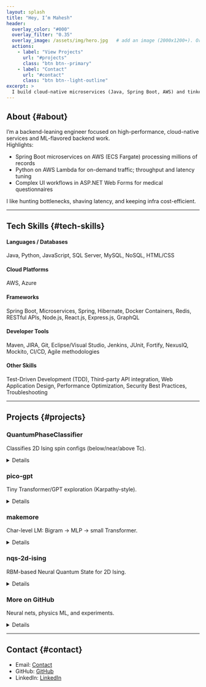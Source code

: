 ```yaml
---
layout: splash
title: "Hey, I’m Mahesh"
header:
  overlay_color: "#000"
  overlay_filter: "0.35"
  overlay_image: /assets/img/hero.jpg   # add an image (2000x1200+). Or remove this line.
  actions:
    - label: "View Projects"
      url: "#projects"
      class: "btn btn--primary"
    - label: "Contact"
      url: "#contact"
      class: "btn btn--light-outline"
excerpt: >
  I build cloud-native microservices (Java, Spring Boot, AWS) and tinker with deep neural networks for Quantum Physics and NLP.
---
```

## About {#about}

I’m a backend-leaning engineer focused on high-performance, cloud-native services and ML-flavored backend work.  
Highlights:
- Spring Boot microservices on AWS (ECS Fargate) processing millions of records
- Python on AWS Lambda for on-demand traffic; throughput and latency tuning
- Complex UI workflows in ASP.NET Web Forms for medical questionnaires

I like hunting bottlenecks, shaving latency, and keeping infra cost-efficient.

---

<div class="soft-gradient"></div>

## Tech Skills {#tech-skills}

<div class="tech-skills">
  <div class="skill-group">
    <h4>Languages / Databases</h4>
    <p>Java, Python, JavaScript, SQL Server, MySQL, NoSQL, HTML/CSS</p>
  </div>
  <div class="skill-group">
    <h4>Cloud Platforms</h4>
    <p>AWS, Azure</p>
  </div>
  <div class="skill-group">
    <h4>Frameworks</h4>
    <p>Spring Boot, Microservices, Spring, Hibernate, Docker Containers, Redis, RESTful APIs, Node.js, React.js, Express.js, GraphQL</p>
  </div>
  <div class="skill-group">
    <h4>Developer Tools</h4>
    <p>Maven, JIRA, Git, Eclipse/Visual Studio, Jenkins, JUnit, Fortify, NexusIQ, Mockito, CI/CD, Agile methodologies</p>
  </div>
  <div class="skill-group">
    <h4>Other Skills</h4>
    <p>Test-Driven Development (TDD), Third-party API integration, Web Application Design, Performance Optimization, Security Best Practices, Troubleshooting</p>
  </div>
</div>

---

## Projects {#projects}

<div class="card-grid">
  <!-- QuantumPhaseClassifier -->
  <div class="card">
    <h3>QuantumPhaseClassifier</h3>
    <p class="blurb">Classifies 2D Ising spin configs (below/near/above Tc).</p>
    <details>
      <summary><span>Details</span><i class="chev"></i></summary>
      <ul>
        <li>MLP, CNN, ViT on synthetic lattices; phase transition detection</li>
        <li>Confusion matrix & accuracy curves; literature-aligned setup</li>
        <li>References Carrasquilla & Melko (2017)</li>
      </ul>
      <p><a class="btn btn--primary" href="https://github.com/mghiremath/QuantumPhaseClassifier" target="_blank" rel="noopener">View Code</a></p>
      <div class="tags"><span>Python</span><span>PyTorch</span><span>NumPy</span><span>Matplotlib</span></div>
    </details>
  </div>

  <!-- pico-gpt -->
  <div class="card">
    <h3>pico-gpt</h3>
    <p class="blurb">Tiny Transformer/GPT exploration (Karpathy-style).</p>
    <details>
      <summary><span>Details</span><i class="chev"></i></summary>
      <ul>
        <li>Bigram → tiny GPT path, tokenizer logic in notebooks</li>
        <li>Educational, step-by-step</li>
      </ul>
      <p><a class="btn btn--primary" href="https://github.com/mghiremath/pico-gpt" target="_blank" rel="noopener">View Code</a></p>
      <div class="tags"><span>Python</span><span>Jupyter</span><span>PyTorch</span></div>
    </details>
  </div>

  <!-- makemore -->
  <div class="card">
    <h3>makemore</h3>
    <p class="blurb">Char-level LM: Bigram → MLP → small Transformer.</p>
    <details>
      <summary><span>Details</span><i class="chev"></i></summary>
      <ul>
        <li>Trains on names; sampling CLI</li>
        <li>Progression mirrors Karpathy’s makemore</li>
      </ul>
      <p><a class="btn btn--primary" href="https://github.com/mghiremath/makemore" target="_blank" rel="noopener">View Code</a></p>
      <div class="tags"><span>Python</span><span>PyTorch</span><span>Jupyter</span></div>
    </details>
  </div>

  <!-- nqs-2d-ising -->
  <div class="card">
    <h3>nqs-2d-ising</h3>
    <p class="blurb">RBM-based Neural Quantum State for 2D Ising.</p>
    <details>
      <summary><span>Details</span><i class="chev"></i></summary>
      <ul>
        <li>RBM energy model + sampling; variational optimization</li>
        <li>Lightweight repo with figures</li>
      </ul>
      <p><a class="btn btn--primary" href="https://github.com/mghiremath/nqs-2d-ising" target="_blank" rel="noopener">View Code</a></p>
      <div class="tags"><span>Python</span><span>NumPy</span><span>Matplotlib</span></div>
    </details>
  </div>
  
  <!-- more -->
  <div class="card">
    <h3>More on GitHub</h3>
    <p class="blurb">Neural nets, physics ML, and experiments.</p>
    <details>
      <summary><span>Details</span><i class="chev"></i></summary>
      <p>I keep pushing experiments and experimental projects here.</p>
      <p><a class="btn" href="https://github.com/mghiremath" target="_blank" rel="noopener">Visit Profile</a></p>
    </details>
  </div>
</div>

---

## Contact {#contact}

- Email: <a href="mailto:mg.hiremath1996@gmail.com">Contact</a>  
- GitHub: <a href="https://github.com/mghiremath" target="_blank" rel="noopener">GitHub</a>  
- LinkedIn: <a href="https://www.linkedin.com/in/mahesh-h/">LinkedIn</a>

<div class="soft-gradient bottom"></div>
